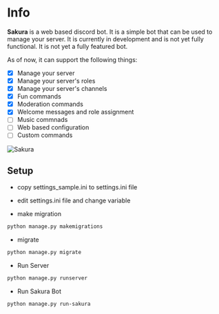 
# Info

**Sakura** is a web based discord bot. It is a simple bot that can be used to manage your server. It is currently in development and is not yet fully functional. It is not yet a fully featured bot.

As of now, it can support the following things:

- [x] Manage your server
- [x] Manage your server's roles
- [x] Manage your server's channels
- [x] Fun commands
- [x] Moderation commands
- [x] Welcome messages and role assignment
- [ ] Music commnads
- [ ] Web based configuration
- [ ] Custom commands

![Sakura](static/images/sakura.webp  "Sakura")

## Setup

- copy  settings_sample.ini to settings.ini file

- edit settings.ini file and change variable

- make migration

```bash
python manage.py makemigrations
```

- migrate

```bash
python manage.py migrate
```

- Run Server

```bash
python manage.py runserver
```

- Run Sakura Bot

```bash
python manage.py run-sakura
```
